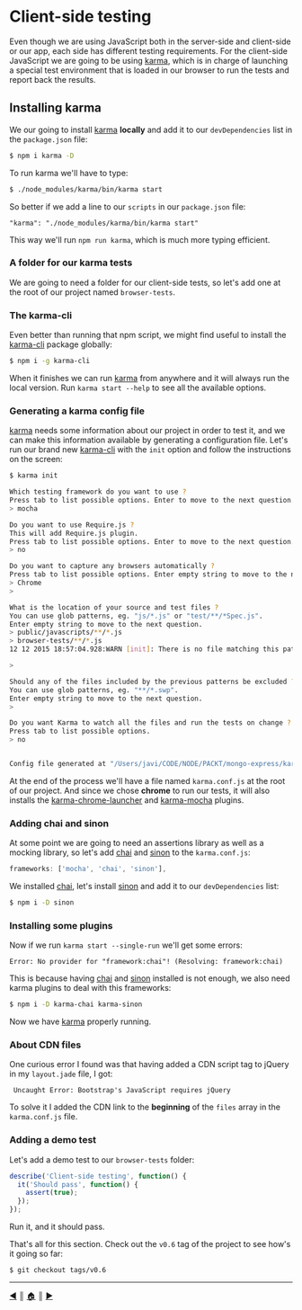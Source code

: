 # Client-side testing
Even though we are using JavaScript both in the server-side and client-side or our app, each side has different testing requirements. For the client-side JavaScript we are going to be using [karma][1], which is in charge of launching a special test environment that is loaded in our browser to run the tests and report back the results.

## Installing karma
We our going to install [karma][1] **locally** and add it to our `devDependencies` list in the `package.json` file:

```bash
$ npm i karma -D
```

To run karma we'll have to type:

```bash
$ ./node_modules/karma/bin/karma start
```

So better if we add a line to our `scripts` in our `package.json` file:

```
"karma": "./node_modules/karma/bin/karma start"
```

This way we'll run `npm run karma`, which is much more typing efficient.

### A folder for our karma tests
We are going to need a folder for our client-side tests, so let's add one at the root of our project named `browser-tests`.

### The karma-cli
Even better than running that npm script, we might find useful to install the [karma-cli][2] package globally:

```bash
$ npm i -g karma-cli
```

When it finishes we can run [karma][1] from anywhere and it will always run the local version. Run `karma start --help` to see all the available options.

### Generating a karma config file
[karma][3] needs some information about our project in order to test it, and we can make this information available by generating a configuration file. Let's run our brand new [karma-cli][2] with the `init` option and follow the instructions on the screen:

```bash
$ karma init

Which testing framework do you want to use ?
Press tab to list possible options. Enter to move to the next question.
> mocha

Do you want to use Require.js ?
This will add Require.js plugin.
Press tab to list possible options. Enter to move to the next question.
> no

Do you want to capture any browsers automatically ?
Press tab to list possible options. Enter empty string to move to the next question.
> Chrome
>

What is the location of your source and test files ?
You can use glob patterns, eg. "js/*.js" or "test/**/*Spec.js".
Enter empty string to move to the next question.
> public/javascripts/**/*.js
> browser-tests/**/*.js
12 12 2015 18:57:04.928:WARN [init]: There is no file matching this pattern.

>

Should any of the files included by the previous patterns be excluded ?
You can use glob patterns, eg. "**/*.swp".
Enter empty string to move to the next question.
>

Do you want Karma to watch all the files and run the tests on change ?
Press tab to list possible options.
> no


Config file generated at "/Users/javi/CODE/NODE/PACKT/mongo-express/karma.conf.js".
```

At the end of the process we'll have a file named `karma.conf.js` at the root of our project. And since we chose **chrome** to run our tests, it will also installs the [karma-chrome-launcher][3] and [karma-mocha][3] plugins.

### Adding chai and sinon
At some point we are going to need an assertions library as well as a mocking library, so let's add [chai][4] and [sinon][5] to the `karma.conf.js`:

```js
frameworks: ['mocha', 'chai', 'sinon'],
```

We installed [chai][4], let's install [sinon][5] and add it to our `devDependencies` list:

```bash
$ npm i -D sinon
```

### Installing some plugins
Now if we run `karma start --single-run` we'll get some errors:

```
Error: No provider for "framework:chai"! (Resolving: framework:chai)
```

This is because having [chai][4] and [sinon][5] installed is not enough, we also need karma plugins to deal with this frameworks:

```bash
$ npm i -D karma-chai karma-sinon
```

Now we have [karma][3] properly running.

### About CDN files
One curious error I found was that having added a CDN script tag to jQuery in my `layout.jade` file, I got:

```
 Uncaught Error: Bootstrap's JavaScript requires jQuery
```

To solve it I added the CDN link to the **beginning** of the `files` array in the `karma.conf.js` file.

### Adding a demo test
Let's add a demo test to our `browser-tests` folder:

```js
describe('Client-side testing', function() {
  it('Should pass', function() {
    assert(true);
  });
});
```

Run it, and it should pass.

That's all for this section. Check out the `v0.6` tag of the project to see how's it going so far:

```
$ git checkout tags/v0.6
```

---
[:arrow_backward:][back] ║ [:house:][home] ║ [:arrow_forward:][next]

<!-- navigation -->
[home]: ../README.md
[back]: testing.md
[next]: #

<!-- links -->
[1]: https://github.com/karma-runner/karma
[2]: https://github.com/karma-runner/karma-cli
[3]: https://github.com/karma-runner/karma-mocha
[4]: https://github.com/karma-runner/karma-chrome-launcher
[5]: https://github.com/chaijs/chai
[6]: https://github.com/sinonjs/sinon
